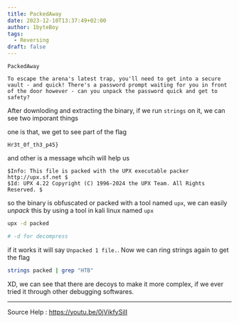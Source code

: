 ```yaml
---
title: PackedAway 
date: 2023-12-10T13:37:49+02:00
author: 1byteBoy
tags:
  - Reversing
draft: false
---
```


```
PackedAway

To escape the arena's latest trap, you'll need to get into a secure vault - and quick! There's a password prompt waiting for you in front of the door however - can you unpack the password quick and get to safety?
```

After downloding and extracting the binary, if we run `strings` on it, we can see two imporant things

one is that, we get to see part of the flag

```
Hr3t_0f_th3_p45}
```

and other is a message whcih will help us

```
$Info: This file is packed with the UPX executable packer http://upx.sf.net $
$Id: UPX 4.22 Copyright (C) 1996-2024 the UPX Team. All Rights Reserved. $ 
```

so the binary is obfuscated or packed with a tool named `upx`, we can easily *unpack* this by using a tool in kali linux named `upx`

```bash
upx -d packed

# -d for decompress
```

if it works it will say `Unpacked 1 file.`. Now we can ring strings again to get the flag

```bash
strings packed | grep "HTB"
```

XD, we can see that there are decoys to make it more complex, if we ever tried it through other debugging softwares.

----- 

Source Help : https://youtu.be/0jVikfySiII